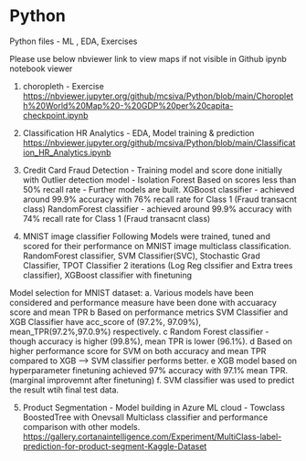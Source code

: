 # Python
Python files - ML , EDA, Exercises

Please use below nbviewer link to view maps if not visible in Github ipynb notebook viewer
1. choropleth - Exercise
https://nbviewer.jupyter.org/github/mcsiva/Python/blob/main/Choropleth%20World%20Map%20-%20GDP%20per%20capita-checkpoint.ipynb

2. Classification HR Analytics - EDA, Model training & prediction
https://nbviewer.jupyter.org/github/mcsiva/Python/blob/main/Classification_HR_Analytics.ipynb

3. Credit Card Fraud Detection - 
   Training model and score done initially with Outlier detection model - Isolation Forest
   Based on scores less than 50% recall rate - Further models are built.
   XGBoost classifier -
   achieved around 99.9% accuracy with 76% recall rate for Class 1 (Fraud transacnt  class)
   RandomForest classifier -
   achieved around 99.9% accuracy with 74% recall rate for Class 1 (Fraud transacnt  class)

4. MNIST image classifier
   Following Models were trained, tuned and scored for their performance on MNIST image multiclass classification.
   RandomForest classifier, SVM Classifier(SVC), Stochastic Grad Classifier,
   TPOT Classifier 2 iterations (Log Reg clssifier and Extra trees classifier), XGBoost classifier with finetuning
  
  Model selection for MNIST dataset:
  a. Various models have been considered and performance measure have been done with accuaracy score and mean TPR
  b Based on performance metrics SVM Classifier and XGB Classifier have acc_score of (97.2%, 97.09%), mean_TPR(97.2%,97.0.9%) respectively.
  c Random Forest classifier - though accuracy is higher (99.8%), mean TPR is lower (96.1%).
  d Based on higher performance score for SVM on both accuracy and mean TPR compared to XGB --> SVM classifier performs better.
  e XGB model based on hyperparameter finetuning achieved 97% accuracy with 97.1% mean TPR. (marginal improvemnt after finetuning)
  f. SVM classifier was used to predict the result wtih final test data.

5. Product Segmentation - Model building in Azure ML cloud - Towclass BoostedTree with Onevsall Multiclass classifier and performance comparison with other models.
  https://gallery.cortanaintelligence.com/Experiment/MultiClass-label-prediction-for-product-segment-Kaggle-Dataset
